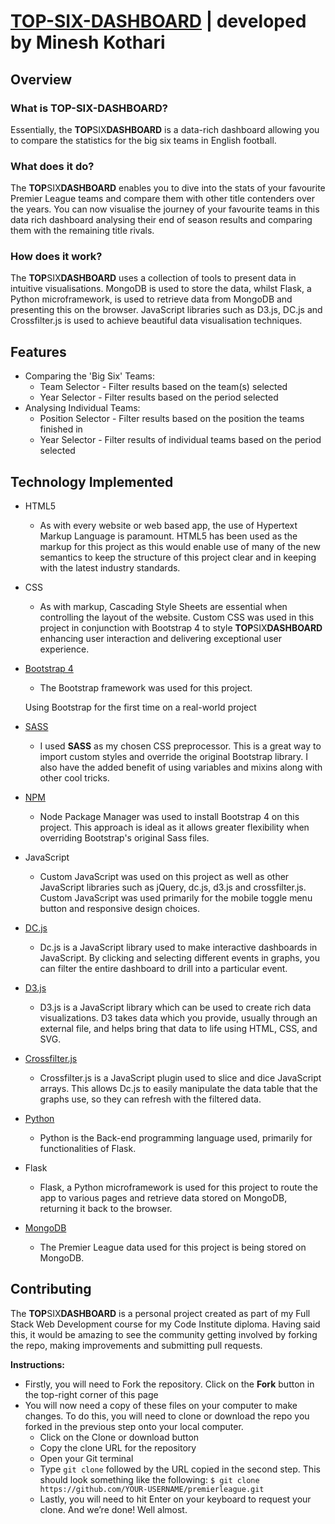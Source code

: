 # [TOP-SIX-DASHBOARD](https://top-six-dashboard.herokuapp.com/) | developed by Minesh Kothari

## Overview

### What is TOP-SIX-DASHBOARD?

Essentially, the **TOP**SIX**DASHBOARD** is a data-rich dashboard allowing you to compare the statistics for the big six teams in English football. 

### What does it do?

The **TOP**SIX**DASHBOARD** enables you to dive into the stats of your favourite Premier League teams and compare them with other title contenders over the years. You can now visualise the journey of your favourite teams in this data rich dashboard analysing their end of season results and comparing them with the remaining title rivals.

### How does it work?

The **TOP**SIX**DASHBOARD** uses a collection of tools to present data in intuitive visualisations. MongoDB is used to store the data, whilst Flask, a Python microframework, is used to retrieve data from MongoDB and presenting this on the browser. JavaScript libraries such as D3.js, DC.js and Crossfilter.js is used to achieve beautiful data visualisation techniques.

## Features

- Comparing the 'Big Six' Teams:
	- Team Selector - Filter results based on the team(s) selected
	- Year Selector - Filter results based on the period selected
- Analysing Individual Teams:	
	- Position Selector - Filter results based on the position the teams finished in
	- Year Selector - Filter results of individual teams based on the period selected

## Technology Implemented

- HTML5
	- As with every website or web based app, the use of Hypertext Markup Language is paramount. HTML5 has been used as the markup for this project as this would enable use of many of the new semantics to keep the structure of this project clear and in keeping with the latest industry standards.
- CSS
	- As with markup, Cascading Style Sheets are essential when controlling the layout of the website. Custom CSS was used in this project in conjunction with Bootstrap 4 to style **TOP**SIX**DASHBOARD** enhancing user interaction and delivering exceptional user experience.
- [Bootstrap 4](https://getbootstrap.com/docs/4.0/getting-started/introduction)
	- The Bootstrap framework was used for this project.


	Using Bootstrap for the first time on a real-world project
- [SASS](https://sass-lang.com)
    - I used **SASS** as my chosen CSS preprocessor. This is a great way to import custom styles and override the original Bootstrap library. I also have the added benefit of using variables and mixins along with other cool tricks. 
- [NPM](https://www.npmjs.com/)
	- Node Package Manager was used to install Bootstrap 4 on this project. This approach is ideal as it allows greater flexibility when overriding Bootstrap's original Sass files.
- JavaScript
	- Custom JavaScript was used on this project as well as other JavaScript libraries such as jQuery, dc.js, d3.js and crossfilter.js. Custom JavaScript was used primarily for the mobile toggle menu button and responsive design choices.
- [DC.js](https://dc-js.github.io/dc.js/)
	- Dc.js is a JavaScript library used to make interactive dashboards in JavaScript. By clicking and selecting different events in graphs, you can filter the entire dashboard to drill into a particular event.
- [D3.js](https://d3js.org/)
	- D3.js is a JavaScript library which can be used to create rich data visualizations. D3 takes data which you provide, usually through an external file, and helps bring that data to life using HTML, CSS, and SVG.
- [Crossfilter.js](http://square.github.io/crossfilter/)
	- Crossfilter.js is a JavaScript plugin used to slice and dice JavaScript arrays. This allows Dc.js to easily manipulate the data table that the graphs use, so they can refresh with the filtered data.
- [Python](https://www.python.org/)
	- Python is the Back-end programming language used, primarily for functionalities of Flask.
- Flask
	- Flask, a Python microframework is used for this project to route the app to various pages and retrieve data stored on MongoDB, returning it back to the browser.
- [MongoDB](https://www.mongodb.com/)
	- The Premier League data used for this project is being stored on MongoDB.

## Contributing

The **TOP**SIX**DASHBOARD** is a personal project created as part of my Full Stack Web Development course for my Code Institute diploma. Having said this, it would be amazing to see the community getting involved by forking the repo, making improvements and submitting pull requests.

**Instructions:**

- Firstly, you will need to Fork the repository. Click on the **Fork** button in the top-right corner of this page
- You will now need a copy of these files on your computer to make changes. To do this, you will need to clone or download the repo you forked in the previous step onto your local computer.
	- Click on the Clone or download button
	- Copy the clone URL for the repository
	- Open your Git terminal
	- Type ```git clone``` followed by the URL copied in the second step. This should look something like the following:
	```$ git clone https://github.com/YOUR-USERNAME/premierleague.git```
	- Lastly, you will need to hit Enter on your keyboard to request your clone.
And we’re done! Well almost.

